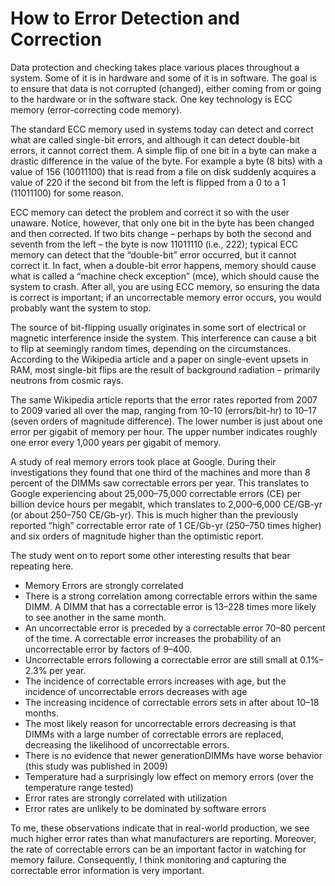 # How to Error Detection and Correction

Data protection and checking takes place various places throughout a system. Some of it is in hardware and some of it is in software. The goal is to ensure that data is not corrupted (changed), either coming from or going to the hardware or in the software stack. One key technology is ECC memory (error-correcting code memory).

The standard ECC memory used in systems today can detect and correct what are called single-bit errors, and although it can detect double-bit errors, it cannot correct them. A simple flip of one bit in a byte can make a drastic difference in the value of the byte. For example a byte (8 bits) with a value of 156 (10011100) that is read from a file on disk suddenly acquires a value of 220 if the second bit from the left is flipped from a 0 to a 1 (11011100) for some reason.

ECC memory can detect the problem and correct it so with the user unaware. Notice, however, that only one bit in the byte has been changed and then corrected. If two bits change – perhaps by both the second and seventh from the left – the byte is now 11011110 (i.e., 222); typical ECC memory can detect that the “double-bit” error occurred, but it cannot correct it. In fact, when a double-bit error happens, memory should cause what is called a “machine check exception” (mce), which should cause the system to crash. After all, you are using ECC memory, so ensuring the data is correct is important; if an uncorrectable memory error occurs, you would probably want the system to stop.

The source of bit-flipping usually originates in some sort of electrical or magnetic interference inside the system. This interference can cause a bit to flip at seemingly random times, depending on the circumstances. According to the Wikipedia article and a paper on single-event upsets in RAM, most single-bit flips are the result of background radiation – primarily neutrons from cosmic rays.

The same Wikipedia article reports that the error rates reported from 2007 to 2009 varied all over the map, ranging from 10–10 (errors/bit-hr) to 10–17 (seven orders of magnitude difference). The lower number is just about one error per gigabit of memory per hour. The upper number indicates roughly one error every 1,000 years per gigabit of memory.

A study of real memory errors took place at Google. During their investigations they found that one third of the machines and more than 8 percent of the DIMMs saw correctable errors per year. This translates to Google experiencing about 25,000–75,000 correctable errors (CE) per billion device hours per megabit, which translates to 2,000–6,000 CE/GB-yr (or about 250–750 CE/Gb-yr). This is much higher than the previously reported “high” correctable error rate of 1 CE/Gb-yr (250–750 times higher) and six orders of magnitude higher than the optimistic report.

The study went on to report some other interesting results that bear repeating here.

* Memory Errors are strongly correlated
 * There is a strong correlation among correctable errors within the same DIMM. A DIMM that has a correctable error is 13–228 times more likely to see another in the same month.
 * An uncorrectable error is preceded by a correctable error 70–80 percent of the time. A correctable error increases the probability of an uncorrectable error by factors of 9–400.
 * Uncorrectable errors following a correctable error are still small at 0.1%–2.3% per year.
* The incidence of correctable errors increases with age, but the incidence of uncorrectable errors decreases with age
 * The increasing incidence of correctable errors sets in after about 10–18 months.
 * The most likely reason for uncorrectable errors decreasing is that DIMMs with a large number of correctable errors are replaced, decreasing the likelihood of uncorrectable errors.
* There is no evidence that newer generationDIMMs have worse behavior (this study was published in 2009)
* Temperature had a surprisingly low effect on memory errors (over the temperature range tested)
* Error rates are strongly correlated with utilization
* Error rates are unlikely to be dominated by software errors

To me, these observations indicate that in real-world production, we see much higher error rates than what manufacturers are reporting. Moreover, the rate of correctable errors can be an important factor in watching for memory failure. Consequently, I think monitoring and capturing the correctable error information is very important.